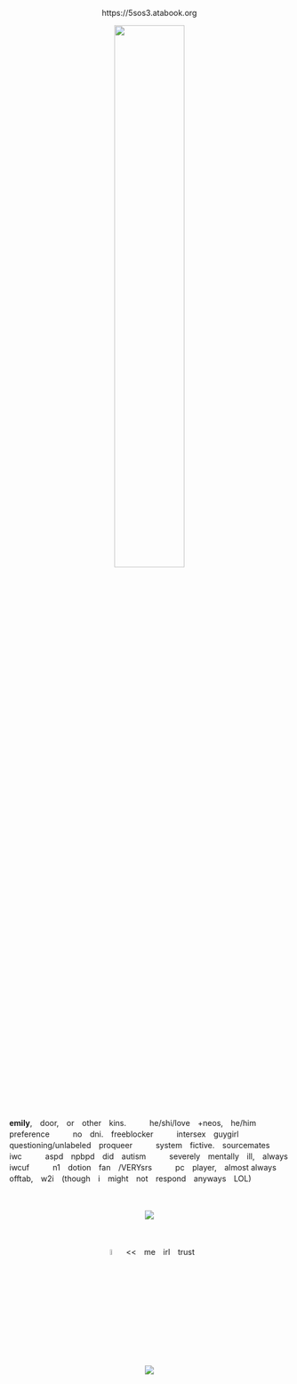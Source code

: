 <p align="center">
https://5sos3.atabook.org
</p>
<p align="center">
<img src="https://files.catbox.moe/p9g75n.png" width="50%" height="50%">
</p>

**emily**,　door,　or　other　kins.　　　he/shi/love　+neos,　he/him　preference　　　no　dni.　freeblocker　　　intersex　guygirl　questioning/unlabeled　proqueer　　　system　fictive.　sourcemates　iwc　　　aspd　npbpd　did　autism　　　severely　mentally　ill,　always　iwcuf　　　n1　dotion　fan　/VERYsrs　　　pc　player,　almost always　offtab,　w2i　(though　i　might　not　respond　anyways　LOL)

　
<p align="center">
<img src="https://komarev.com/ghpvc/?username=beansshow&label=grandmas&color=6e370d">

　
<p align="center">
<img src="https://files.catbox.moe/mbg3sz.png" width="5%" height="5%">　<<　me　irl　trust
<p align="center">
<img src="https://hit.yhype.me/github/profile?account_id=168690679"> 
</p>

